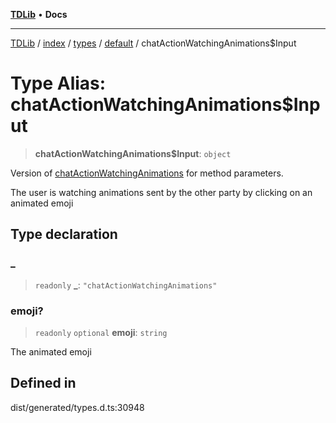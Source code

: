 [**TDLib**](../../../../../../README.md) • **Docs**

***

[TDLib](../../../../../../modules.md) / [index](../../../../../README.md) / [types](../../../README.md) / [default](../README.md) / chatActionWatchingAnimations$Input

# Type Alias: chatActionWatchingAnimations$Input

> **chatActionWatchingAnimations$Input**: `object`

Version of [chatActionWatchingAnimations](chatActionWatchingAnimations.md) for method parameters.

The user is watching animations sent by the other party by clicking on an animated emoji

## Type declaration

### \_

> `readonly` **\_**: `"chatActionWatchingAnimations"`

### emoji?

> `readonly` `optional` **emoji**: `string`

The animated emoji

## Defined in

dist/generated/types.d.ts:30948
